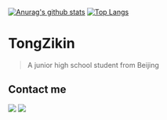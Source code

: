 [![Anurag's github stats](https://github-readme-stats.vercel.app/api?username=Zikinn)](https://github.com/anuraghazra/github-readme-stats)
[![Top Langs](https://github-readme-stats.vercel.app/api/top-langs/?username=Zikinn&layout=compact)](https://github.com/anuraghazra/github-readme-stats)

# TongZikin
> A junior high school student from Beijing

## Contact me
[![](https://img.shields.io/badge/-https://me.tangzhiqian.cn-0e83cd?style=flat-square&logo=Blogger&logoColor=fff)](https://me.tangzhiqian.cn)
[![](https://img.shields.io/badge/-i@tzq.email-911318?style=flat-square&logo=Mail.RU&logoColor=white&labelColor=c14438)](mailto:i@tzq.email)


<!--
**Zikinn/Zikinn** is a ✨ _special_ ✨ repository because its `README.md` (this file) appears on your GitHub profile.

Here are some ideas to get you started:

- 🔭 I’m currently working on ...
- 🌱 I’m currently learning ...
- 👯 I’m looking to collaborate on ...
- 🤔 I’m looking for help with ...
- 💬 Ask me about ...
- 📫 How to reach me: ...
- 😄 Pronouns: ...
- ⚡ Fun fact: ...
-->
